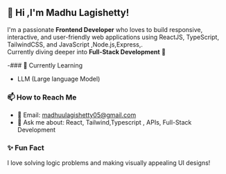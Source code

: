 
## 👋 Hi ,I'm Madhu Lagishetty!
I'm a passionate **Frontend Developer** who loves to build responsive, interactive, and user-friendly web applications using ReactJS, TypeScript, TailwindCSS, and JavaScript ,Node.js,Express,.  
Currently diving deeper into **Full-Stack Development** 🚀

-### 🧠 Currently Learning
- LLM (Large language Model)


### 📫 How to Reach Me
- 📧 Email: madhuulagishetty05@gmail.com
- 💬 Ask me about: React, Tailwind,Typescript , APIs, Full-Stack Development

### ✨ Fun Fact
I love solving logic problems and making visually appealing UI designs!
